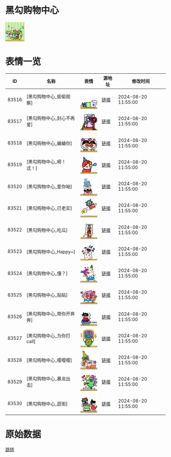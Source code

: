 # 黑勾购物中心

<img src="./cover.png" height="60" alt="cover" />

# 表情一览

|ID|名称|表情|源地址|修改时间|
|----|----|----|----|----|
|83516|[黑勾购物中心_偷偷观察]|<img src="./pic/083516_%5B黑勾购物中心_偷偷观察%5D.png" height="60" alt="偷偷观察"/>|[链接](https://i0.hdslb.com/bfs/garb/6e602f0a07b00b9080fdb47bae63804979e99538.png)|2024-08-20 11:55:00|
|83517|[黑勾购物中心_封心不再爱]|<img src="./pic/083517_%5B黑勾购物中心_封心不再爱%5D.png" height="60" alt="封心不再爱"/>|[链接](https://i0.hdslb.com/bfs/garb/b10781753cd0a4eadfe0d29edded0c251b70cb58.png)|2024-08-20 11:55:00|
|83518|[黑勾购物中心_蛐蛐你]|<img src="./pic/083518_%5B黑勾购物中心_蛐蛐你%5D.png" height="60" alt="蛐蛐你"/>|[链接](https://i0.hdslb.com/bfs/garb/1cc3b9d2f2b8aab85fe096ed8b21cacb677f0179.png)|2024-08-20 11:55:00|
|83519|[黑勾购物中心_嗬！忒！]|<img src="./pic/083519_%5B黑勾购物中心_嗬！忒！%5D.png" height="60" alt="嗬！忒！"/>|[链接](https://i0.hdslb.com/bfs/garb/90d66430e3ce15f75d736fdbd15b13ad1cdc7627.png)|2024-08-20 11:55:00|
|83520|[黑勾购物中心_爱你呦]|<img src="./pic/083520_%5B黑勾购物中心_爱你呦%5D.png" height="60" alt="爱你呦"/>|[链接](https://i0.hdslb.com/bfs/garb/41d7b646b4e6b4cc2d12ffb52140e14e9032c07a.png)|2024-08-20 11:55:00|
|83521|[黑勾购物中心_已老实]|<img src="./pic/083521_%5B黑勾购物中心_已老实%5D.png" height="60" alt="已老实"/>|[链接](https://i0.hdslb.com/bfs/garb/087527440045afccaebd74e9ea488f9f949ae52a.png)|2024-08-20 11:55:00|
|83522|[黑勾购物中心_吃瓜]|<img src="./pic/083522_%5B黑勾购物中心_吃瓜%5D.png" height="60" alt="吃瓜"/>|[链接](https://i0.hdslb.com/bfs/garb/a0dbfde0e085fa5de745e987b998fd4fe633e412.png)|2024-08-20 11:55:00|
|83523|[黑勾购物中心_Happy~]|<img src="./pic/083523_%5B黑勾购物中心_Happy~%5D.png" height="60" alt="Happy~"/>|[链接](https://i0.hdslb.com/bfs/garb/12d48fa8c986fe416b7c075ceaa7e4a8a8d1a9cb.png)|2024-08-20 11:55:00|
|83524|[黑勾购物中心_懂？]|<img src="./pic/083524_%5B黑勾购物中心_懂？%5D.png" height="60" alt="懂？"/>|[链接](https://i0.hdslb.com/bfs/garb/985ffa8275616f46758418c7a9ea0018f0809c10.png)|2024-08-20 11:55:00|
|83525|[黑勾购物中心_贴贴]|<img src="./pic/083525_%5B黑勾购物中心_贴贴%5D.png" height="60" alt="贴贴"/>|[链接](https://i0.hdslb.com/bfs/garb/f719d3b35c013bcfcce26c0d735b379721073420.png)|2024-08-20 11:55:00|
|83526|[黑勾购物中心_带你开奔奔]|<img src="./pic/083526_%5B黑勾购物中心_带你开奔奔%5D.png" height="60" alt="带你开奔奔"/>|[链接](https://i0.hdslb.com/bfs/garb/e1f0b2a28af62b9aaa158fce039dde99b75648f4.png)|2024-08-20 11:55:00|
|83527|[黑勾购物中心_为你打call]|<img src="./pic/083527_%5B黑勾购物中心_为你打call%5D.png" height="60" alt="为你打call"/>|[链接](https://i0.hdslb.com/bfs/garb/6b48b25250847b5eca97db820fcfb591aab0dfe2.png)|2024-08-20 11:55:00|
|83528|[黑勾购物中心_嘤嘤嘤]|<img src="./pic/083528_%5B黑勾购物中心_嘤嘤嘤%5D.png" height="60" alt="嘤嘤嘤"/>|[链接](https://i0.hdslb.com/bfs/garb/bef7f8393cdf933740b84b91414fcbcee3c2238c.png)|2024-08-20 11:55:00|
|83529|[黑勾购物中心_暴龙出击]|<img src="./pic/083529_%5B黑勾购物中心_暴龙出击%5D.png" height="60" alt="暴龙出击"/>|[链接](https://i0.hdslb.com/bfs/garb/2407c5e7f8f13b328ffa8b533af7f9f56528b0ed.png)|2024-08-20 11:55:00|
|83530|[黑勾购物中心_逛街]|<img src="./pic/083530_%5B黑勾购物中心_逛街%5D.png" height="60" alt="逛街"/>|[链接](https://i0.hdslb.com/bfs/garb/d214597db3a86c4e20bffad500b2d8c1f5bacc9a.png)|2024-08-20 11:55:00|

# 原始数据

[跳转](./raw.json)

